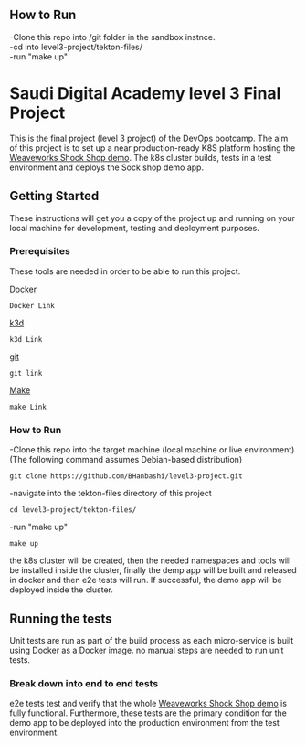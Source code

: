 ## How to Run
-Clone this repo into /git folder in the sandbox instnce.  
-cd into  level3-project/tekton-files/  
-run "make up"



# Saudi Digital Academy level 3 Final Project

This is the final project (level 3 project) of the DevOps bootcamp. The aim of this project is to set up a near production-ready K8S platform hosting the [Weaveworks Shock Shop demo](https://github.com/microservices-demo). The k8s cluster builds, tests in a test environment and deploys the Sock shop demo app.


## Getting Started

These instructions will get you a copy of the project up and running on your local machine for development, testing and deployment purposes.

### Prerequisites

These tools are needed in order to be able to run this project.

[Docker](https://www.docker.com/get-started)
```
Docker Link
```
[k3d](https://k3d.io/)
```
k3d Link
```
[git](https://git-scm.com/book/en/v2/Getting-Started-Installing-Git/)
```
git link
```
[Make](https://www.gnu.org/software/make/)
```
make Link
```

### How to Run
-Clone this repo into the target machine (local machine or live environment) (The following command assumes Debian-based distribution)
```
git clone https://github.com/BHanbashi/level3-project.git
```
-navigate into the tekton-files directory of this project
```
cd level3-project/tekton-files/
```
-run "make up"
```
make up
```

the k8s cluster will be created, then the needed namespaces and tools will be installed inside the cluster, finally the demp app will be built and released in docker and then e2e tests will run. If successful, the demo app will be deployed inside the cluster.

## Running the tests

Unit tests are run as part of the build process as each micro-service is built using Docker as a Docker image. no manual steps are needed to run unit tests.

### Break down into end to end tests

e2e tests test and verify that the whole [Weaveworks Shock Shop demo](https://github.com/microservices-demo) is fully functional. Furthermore, these tests are the primary condition for the demo app to be deployed into the production environment from the test environment.
